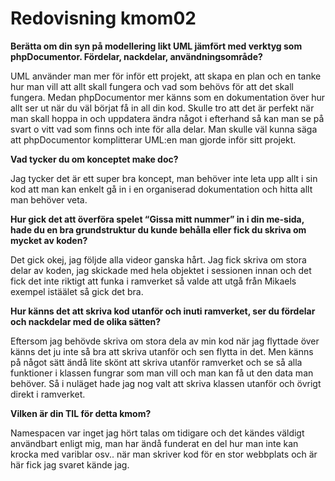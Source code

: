 ---
---
Redovisning kmom02
=========================

**Berätta om din syn på modellering likt UML jämfört med verktyg som phpDocumentor. Fördelar, nackdelar, användningsområde?**

UML använder man mer för inför ett projekt, att skapa en plan och en tanke hur man vill att allt skall fungera och vad som behövs för att det skall fungera. Medan phpDocumentor mer känns som en dokumentation över hur allt ser ut när du väl börjat få in all din kod. Skulle tro att det är perfekt när man skall hoppa in och uppdatera ändra något i efterhand så kan man se på svart o vitt vad som finns och inte för alla delar. Man skulle väl kunna säga att phpDocumentor komplitterar UML:en man gjorde inför sitt projekt.

**Vad tycker du om konceptet make doc?**

Jag tycker det är ett super bra koncept, man behöver inte leta upp allt i sin kod att man kan enkelt gå in i en organiserad dokumentation och hitta allt man behöver veta.

**Hur gick det att överföra spelet “Gissa mitt nummer” in i din me-sida, hade du en bra grundstruktur du kunde behålla eller fick du skriva om mycket av koden?**

Det gick okej, jag följde alla videor ganska hårt. Jag fick skriva om stora delar av koden, jag skickade med hela objektet i sessionen innan och det fick det inte riktigt att funka i ramverket så valde att utgå från Mikaels exempel istäälet så gick det bra.


**Hur känns det att skriva kod utanför och inuti ramverket, ser du fördelar och nackdelar med de olika sätten?**

Eftersom jag behövde skriva om stora dela av min kod när jag flyttade över känns det ju inte så bra att skriva utanför och sen flytta in det. Men känns på något sätt ändå lite skönt att skriva utanför ramverket och se så alla funktioner i klassen fungrar som man vill och man kan få ut den data man behöver. Så i nuläget hade jag nog valt att skriva klassen utanför och övrigt direkt i ramverket.

**Vilken är din TIL för detta kmom?**

Namespacen var inget jag hört talas om tidigare och det kändes väldigt användbart enligt mig, man har ändå funderat en del hur man inte kan krocka med variblar osv.. när man skriver kod för en stor webbplats och är här fick jag svaret kände jag.
